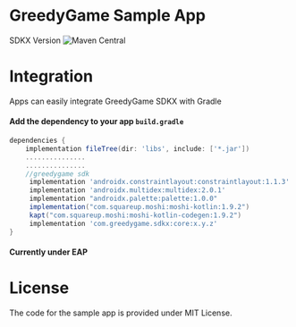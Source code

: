 # GreedyGame Sample App

SDKX Version  ![Maven Central](https://maven-badges.herokuapp.com/maven-central/com.greedygame.sdkx/core/badge.svg)

# Integration
Apps can easily integrate GreedyGame SDKX with Gradle
#### Add the dependency to your app `build.gradle`
``` gradle
dependencies {
    implementation fileTree(dir: 'libs', include: ['*.jar'])
    ...............
    ...............
    //greedygame sdk
     implementation 'androidx.constraintlayout:constraintlayout:1.1.3'
     implementation 'androidx.multidex:multidex:2.0.1'
     implementation "androidx.palette:palette:1.0.0"
     implementation("com.squareup.moshi:moshi-kotlin:1.9.2")
     kapt("com.squareup.moshi:moshi-kotlin-codegen:1.9.2")
     implementation 'com.greedygame.sdkx:core:x.y.z'
}
```
#### Currently under EAP

# License
The code for the sample app is provided under MIT License.

